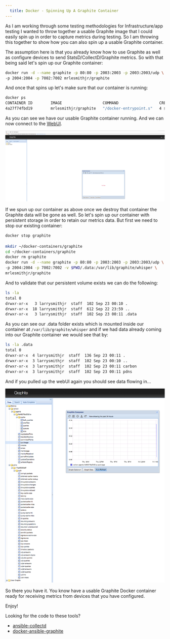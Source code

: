 ```yaml
---
  title: Docker - Spinning Up A Graphite Container
---
```


As I am working through some testing methodologies for
Infrastructure/app testing I wanted to throw together a usable Graphite image
that I could easily spin up in order to capture metrics during testing. So I am
throwing this together to show how you can also spin up a usable Graphite container.

The assumption here is that you already know how to use Graphite as well as
configure devices to send StatsD/CollectD/Graphite metrics. So with that being
said let's spin up our Graphite container:

```bash
docker run -d --name graphite -p 80:80 -p 2003:2003 -p 2003:2003/udp \
-p 2004:2004 -p 7002:7002 mrlesmithjr/graphite
```

And once that spins up let's make sure that our container is running:

```bash
docker ps
CONTAINER ID        IMAGE                  COMMAND                  CREATED             STATUS              PORTS                                                                                                           NAMES
4a27f74fbd19        mrlesmithjr/graphite   "/docker-entrypoint.s"   4 seconds ago       Up 2 seconds        0.0.0.0:80->80/tcp, 0.0.0.0:2003-2004->2003-2004/tcp, 0.0.0.0:7002->7002/tcp, 443/tcp, 0.0.0.0:2003->2003/udp   graphite
```

As you can see we have our usable Graphite container running. And we can
now connect to the [WebUI](http://IPorHostName).

![screen-shot-2016-09-22-at-11-59-35-pm](../../assets/Screen-Shot-2016-09-22-at-11.59.35-PM-1024x451.png)

If we spun up our container as above once we destroy that container the Graphite
data will be gone as well. So let's spin up our container with persistent storage
in order to retain our metrics data. But first we need to stop our existing
container:

```bash
docker stop graphite

mkdir ~/docker-containers/graphite
cd ~/docker-containers/graphite
docker rm graphite
docker run -d --name graphite -p 80:80 -p 2003:2003 -p 2003:2003/udp \
-p 2004:2004 -p 7002:7002 -v $PWD/.data:/var/lib/graphite/whisper \
mrlesmithjr/graphite
```

And to validate that our persistent volume exists we can do the
following:

```bash
ls -la
total 0
drwxr-xr-x   3 larrysmithjr  staff  102 Sep 23 00:10 .
drwxr-xr-x  18 larrysmithjr  staff  612 Sep 22 23:59 ..
drwxr-xr-x   3 larrysmithjr  staff  102 Sep 23 00:11 .data
```

As you can see our .data folder exists which is mounted inside our container at
`/var/lib/graphite/whisper` and if we had data already coming into our Graphite
container we would see that by:

```bash
ls -la .data
total 0
drwxr-xr-x  4 larrysmithjr  staff  136 Sep 23 00:11 .
drwxr-xr-x  3 larrysmithjr  staff  102 Sep 23 00:10 ..
drwxr-xr-x  3 larrysmithjr  staff  102 Sep 23 00:11 carbon
drwxr-xr-x  3 larrysmithjr  staff  102 Sep 23 00:11 pdns
```

And if you pulled up the webUI again you should see data flowing in...

![screen-shot-2016-09-23-at-12-16-35-am](../../assets/Screen-Shot-2016-09-23-at-12.16.35-AM-846x1024.png)

So there you have it. You know have a usable Graphite Docker container ready for
receiving metrics from devices that you have configured.

Enjoy!

Looking for the code to these tools?

-   [ansible-collectd](https://github.com/mrlesmithjr/ansible-collectd)
-   [docker-ansible-graphite](https://github.com/mrlesmithjr/docker-ansible-graphite)
